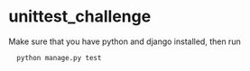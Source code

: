 # unittest_challenge

Make sure that you have python and django installed, then run

```
  python manage.py test
```
